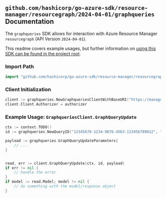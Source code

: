 
## `github.com/hashicorp/go-azure-sdk/resource-manager/resourcegraph/2024-04-01/graphqueries` Documentation

The `graphqueries` SDK allows for interaction with Azure Resource Manager `resourcegraph` (API Version `2024-04-01`).

This readme covers example usages, but further information on [using this SDK can be found in the project root](https://github.com/hashicorp/go-azure-sdk/tree/main/docs).

### Import Path

```go
import "github.com/hashicorp/go-azure-sdk/resource-manager/resourcegraph/2024-04-01/graphqueries"
```


### Client Initialization

```go
client := graphqueries.NewGraphqueriesClientWithBaseURI("https://management.azure.com")
client.Client.Authorizer = authorizer
```


### Example Usage: `GraphqueriesClient.GraphQueryUpdate`

```go
ctx := context.TODO()
id := graphqueries.NewQueryID("12345678-1234-9876-4563-123456789012", "example-resource-group", "queryValue")

payload := graphqueries.GraphQueryUpdateParameters{
	// ...
}


read, err := client.GraphQueryUpdate(ctx, id, payload)
if err != nil {
	// handle the error
}
if model := read.Model; model != nil {
	// do something with the model/response object
}
```
